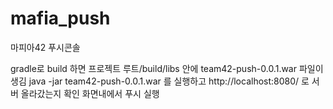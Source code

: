 # mafia_push
마피아42 푸시콘솔

gradle로 build 하면 
프로젝트 루트/build/libs 안에 team42-push-0.0.1.war  파일이 생김 
java -jar team42-push-0.0.1.war 를 실행하고
http://localhost:8080/
로 서버 올라갔는지 확인 화면내에서 푸시 실행 
